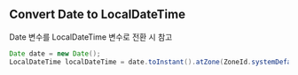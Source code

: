## Convert Date to LocalDateTime
Date 변수를 LocalDateTime 변수로 전환 시 참고

```java
Date date = new Date();
LocalDateTime localDateTime = date.toInstant().atZone(ZoneId.systemDefault()).toLocalDateTime();
```
